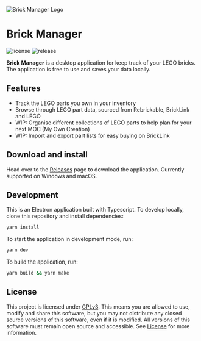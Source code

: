 ![Brick Manager Logo](https://user-images.githubusercontent.com/19235373/150919970-8361832e-5e56-4f7f-936f-904a73760505.png)

# Brick Manager

![license](https://img.shields.io/github/license/benyap/brick-manager?style=flat-square&)
![release](https://img.shields.io/github/v/release/benyap/brick-manager?display_name=tag&style=flat-square)

**Brick Manager** is a desktop application for keep track of your LEGO bricks. The
application is free to use and saves your data locally.

## Features

- Track the LEGO parts you own in your inventory
- Browse through LEGO part data, sourced from Rebrickable, BrickLink and LEGO
- WIP: Organise different collections of LEGO parts to help plan for your next MOC
  (My Own Creation)
- WIP: Import and export part lists for easy buying on BrickLink

## Download and install

Head over to the [Releases](https://github.com/benyap/brick-manager/releases) page to
download the application. Currently supported on Windows and macOS.

## Development

This is an Electron application built with Typescript. To develop locally, clone this
repository and install dependencies:

```sh
yarn install
```

To start the application in development mode, run:

```sh
yarn dev
```

To build the application, run:

```sh
yarn build && yarn make
```

## License

This project is licensed under [GPLv3](https://www.gnu.org/licenses/gpl-3.0.en.html).
This means you are allowed to use, modify and share this software, but you may not
distribute any closed source versions of this software, even if it is modified. All
versions of this software must remain open source and accessible. See
[License](LICENSE) for more information.
